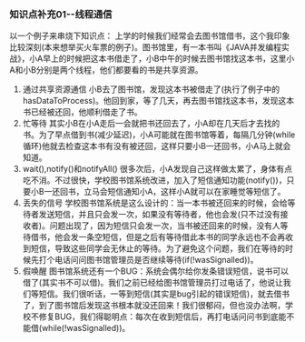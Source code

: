 ### 知识点补充01--线程通信



以一个例子来串烧下知识点：
上学的时候我们经常会去图书馆借书，这个我印象比较深刻(本来想举买火车票的例子)。图书馆里，有一本书叫《JAVA并发编程实战》，小A早上的时候把这本书借走了，小B中午的时候去图书馆找这本书，这里小A和小B分别是两个线程，他们都要看的书是共享资源。

1. 通过共享资源通信
   小B去了图书馆，发现这本书被借走了(执行了例子中的hasDataToProcess)。他回到家，等了几天，再去图书馆找这本书，发现这本书已经被还回，他顺利借走了书。
2. 忙等待
   其实小B在小A走后一会就把书还回去了，小A却在几天后才去找的书。为了早点借到书(减少延迟)，小A可能就在图书馆等着，每隔几分钟(while循环)他就去检查这本书有没有被还回，这样只要小B一还回书，小A马上就会知道。
3. wait(),notify()和notifyAll()
   很多次后，小A发现自己这样做太累了，身体有点吃不消。不过很快，学校图书馆系统改进，加入了短信通知功能(notify())，只要小B一还回书，立马会短信通知小A，这样小A就可以在家睡觉等短信了。
4. 丢失的信号
   学校图书馆系统是这么设计的：当一本书被还回来的时候，会给等待者发送短信，并且只会发一次，如果没有等待者，他也会发(只不过没有接收者)。问题出现了，因为短信只会发一次，当书被还回来的时候，没有人等待借书，他会发一条空短信，但是之后有等待借此本书的同学永远也不会再收到短信，导致这些同学会无休止的等待。为了避免这个问题，我们在等待的时候先打个电话问问图书馆管理员是否继续等待(if(!wasSignalled))。
5. 假唤醒
   图书馆系统还有一个BUG：系统会偶尔给你发条错误短信，说书可以借了(其实书不可以借)。我们之前已经给图书馆管理员打过电话了，他说让我们等短信。我们很听话，一等到短信(其实是bug引起的错误短信)，就去借书了，到了图书馆后发现这书根本就没还回来！我们很郁闷，但也没办法啊，学校不修复BUG，我们得聪明点：每次在收到短信后，再打电话问问书到底能不能借(while(!wasSignalled))。